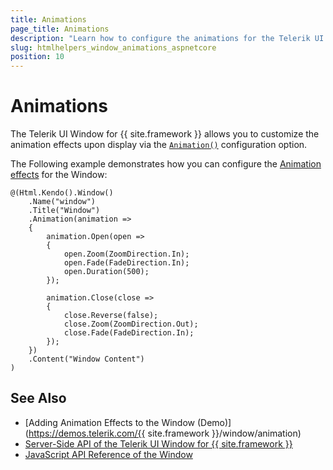 ```yaml
---
title: Animations
page_title: Animations
description: "Learn how to configure the animations for the Telerik UI Window component for {{ site.framework }}."
slug: htmlhelpers_window_animations_aspnetcore
position: 10
---
```


# Animations

The Telerik UI Window for {{ site.framework }} allows you to customize the animation effects upon display via the [`Animation()`](/api/Kendo.Mvc.UI.Fluent/WindowBuilder#animationsystemactionkendomvcuifluentpopupanimationbuilder) configuration option.

The Following example demonstrates how you can configure the [Animation effects](/api/Kendo.Mvc.UI/EffectsBuilder) for the Window:

```HtmlHelper
@(Html.Kendo().Window()
    .Name("window")
    .Title("Window")
    .Animation(animation =>
    {
        animation.Open(open =>
        {
            open.Zoom(ZoomDirection.In);
            open.Fade(FadeDirection.In);
            open.Duration(500);
        });

        animation.Close(close =>
        {
            close.Reverse(false);
            close.Zoom(ZoomDirection.Out);   
            close.Fade(FadeDirection.In);
        });
    })
    .Content("Window Content")
)
```

## See Also

* [Adding Animation Effects to the Window (Demo)](https://demos.telerik.com/{{ site.framework }}/window/animation)
* [Server-Side API of the Telerik UI Window for {{ site.framework }}](/api/window)
* [JavaScript API Reference of the Window](/api/javascript/ui/window)
